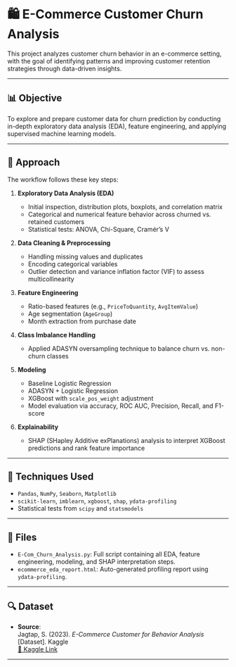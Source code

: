 # 🛍️ E-Commerce Customer Churn Analysis

This project analyzes customer churn behavior in an e-commerce setting, with the goal of identifying patterns and improving customer retention strategies through data-driven insights.

---

## 📊 Objective

To explore and prepare customer data for churn prediction by conducting in-depth exploratory data analysis (EDA), feature engineering, and applying supervised machine learning models.

---

## 🧠 Approach

The workflow follows these key steps:

1. **Exploratory Data Analysis (EDA)**  
   - Initial inspection, distribution plots, boxplots, and correlation matrix  
   - Categorical and numerical feature behavior across churned vs. retained customers  
   - Statistical tests: ANOVA, Chi-Square, Cramér’s V  

2. **Data Cleaning & Preprocessing**  
   - Handling missing values and duplicates  
   - Encoding categorical variables  
   - Outlier detection and variance inflation factor (VIF) to assess multicollinearity  

3. **Feature Engineering**  
   - Ratio-based features (e.g., `PriceToQuantity`, `AvgItemValue`)  
   - Age segmentation (`AgeGroup`)  
   - Month extraction from purchase date  

4. **Class Imbalance Handling**  
   - Applied ADASYN oversampling technique to balance churn vs. non-churn classes  

5. **Modeling**  
   - Baseline Logistic Regression  
   - ADASYN + Logistic Regression  
   - XGBoost with `scale_pos_weight` adjustment  
   - Model evaluation via accuracy, ROC AUC, Precision, Recall, and F1-score  

6. **Explainability**  
   - SHAP (SHapley Additive exPlanations) analysis to interpret XGBoost predictions and rank feature importance  

---

## 🔧 Techniques Used

- `Pandas`, `NumPy`, `Seaborn`, `Matplotlib`
- `scikit-learn`, `imblearn`, `xgboost`, `shap`, `ydata-profiling`
- Statistical tests from `scipy` and `statsmodels`

---

## 📁 Files

- `E-Com_Churn_Analysis.py`: Full script containing all EDA, feature engineering, modeling, and SHAP interpretation steps.
- `ecommerce_eda_report.html`: Auto-generated profiling report using `ydata-profiling`.

---

## 🔍 Dataset

- **Source**:  
  Jagtap, S. (2023). *E-Commerce Customer for Behavior Analysis* [Dataset]. Kaggle  
  [🔗 Kaggle Link](https://www.kaggle.com/datasets/shriyashjagtap/e-commerce-customer-for-behavior-analysis)

---


